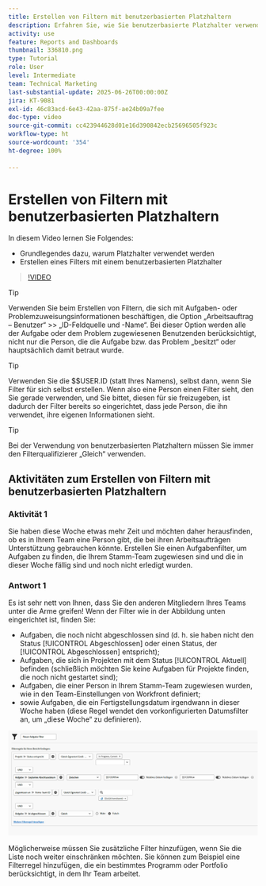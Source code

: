 ```yaml
---
title: Erstellen von Filtern mit benutzerbasierten Platzhaltern
description: Erfahren Sie, wie Sie benutzerbasierte Platzhalter verwenden und wie Sie einen Filter auf der Grundlage der angemeldeten Person erstellen können.
activity: use
feature: Reports and Dashboards
thumbnail: 336810.png
type: Tutorial
role: User
level: Intermediate
team: Technical Marketing
last-substantial-update: 2025-06-26T00:00:00Z
jira: KT-9081
exl-id: 46c83acd-6e43-42aa-875f-ae24b09a7fee
doc-type: video
source-git-commit: cc423944628d01e16d390842ecb25696505f923c
workflow-type: ht
source-wordcount: '354'
ht-degree: 100%

---
```


# Erstellen von Filtern mit benutzerbasierten Platzhaltern

In diesem Video lernen Sie Folgendes:

* Grundlegendes dazu, warum Platzhalter verwendet werden
* Erstellen eines Filters mit einem benutzerbasierten Platzhalter

>[!VIDEO](https://video.tv.adobe.com/v/336810/?quality=12&learn=on&enablevpops=0)

>[!TIP]
>
>Verwenden Sie beim Erstellen von Filtern, die sich mit Aufgaben- oder Problemzuweisungsinformationen beschäftigen, die Option „Arbeitsauftrag – Benutzer“ >> „ID-Feldquelle und -Name“.  Bei dieser Option werden alle der Aufgabe oder dem Problem zugewiesenen Benutzenden berücksichtigt, nicht nur die Person, die die Aufgabe bzw. das Problem „besitzt“ oder hauptsächlich damit betraut wurde.

>[!TIP]
>
>Verwenden Sie die $$USER.ID (statt Ihres Namens), selbst dann, wenn Sie Filter für sich selbst erstellen. Wenn also eine Person einen Filter sieht, den Sie gerade verwenden, und Sie bittet, diesen für sie freizugeben, ist dadurch der Filter bereits so eingerichtet, dass jede Person, die ihn verwendet, ihre eigenen Informationen sieht.

>[!TIP]
>
>Bei der Verwendung von benutzerbasierten Platzhaltern müssen Sie immer den Filterqualifizierer „Gleich“ verwenden.


## Aktivitäten zum Erstellen von Filtern mit benutzerbasierten Platzhaltern

### Aktivität 1

Sie haben diese Woche etwas mehr Zeit und möchten daher herausfinden, ob es in Ihrem Team eine Person gibt, die bei ihren Arbeitsaufträgen Unterstützung gebrauchen könnte. Erstellen Sie einen Aufgabenfilter, um Aufgaben zu finden, die Ihrem Stamm-Team zugewiesen sind und die in dieser Woche fällig sind und noch nicht erledigt wurden.

### Antwort 1

Es ist sehr nett von Ihnen, dass Sie den anderen Mitgliedern Ihres Teams unter die Arme greifen! Wenn der Filter wie in der Abbildung unten eingerichtet ist, finden Sie:

* Aufgaben, die noch nicht abgeschlossen sind (d. h. sie haben nicht den Status [!UICONTROL Abgeschlossen] oder einen Status, der [!UICONTROL Abgeschlossen] entspricht);
* Aufgaben, die sich in Projekten mit dem Status [!UICONTROL Aktuell] befinden (schließlich möchten Sie keine Aufgaben für Projekte finden, die noch nicht gestartet sind);
* Aufgaben, die einer Person in Ihrem Stamm-Team zugewiesen wurden, wie in den Team-Einstellungen von Workfront definiert;
* sowie Aufgaben, die ein Fertigstellungsdatum irgendwann in dieser Woche haben (diese Regel wendet den vorkonfigurierten Datumsfilter an, um „diese Woche“ zu definieren).

![Ein Screenshot des Bildschirms zum Erstellen eines Aufgabenfilters mit einem benutzerbasierten Platzhalter](assets/user-wildcard-exercise-answer.png)

Möglicherweise müssen Sie zusätzliche Filter hinzufügen, wenn Sie die Liste noch weiter einschränken möchten. Sie können zum Beispiel eine Filterregel hinzufügen, die ein bestimmtes Programm oder Portfolio berücksichtigt, in dem Ihr Team arbeitet.

